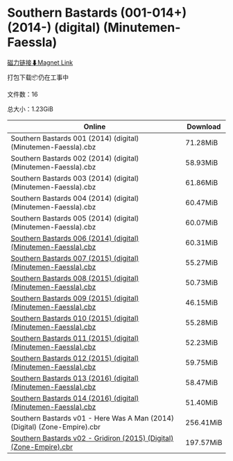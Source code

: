 # Southern Bastards (001-014+) (2014-) (digital) (Minutemen-Faessla)

[磁力链接⬇Magnet Link](magnet:?xt=urn:btih:cbc52ca1d242639dae5761a738f7edcc57d0623a&dn=Southern%20Bastards%20%28001-014%2B%29%20%282014-%29%20%28digital%29%20%28Minutemen-Faessla%29)

打包下载📦仍在工事中

文件数：16

总大小：1.23GiB

Online | Download
--- | ---
Southern Bastards 001 (2014) (digital) (Minutemen-Faessla).cbz | 71.28MiB
Southern Bastards 002 (2014) (digital) (Minutemen-Faessla).cbz | 58.93MiB
Southern Bastards 003 (2014) (digital) (Minutemen-Faessla).cbz | 61.86MiB
Southern Bastards 004 (2014) (digital) (Minutemen-Faessla).cbz | 60.47MiB
Southern Bastards 005 (2014) (digital) (Minutemen-Faessla).cbz | 60.07MiB
[Southern Bastards 006 (2014) (digital) (Minutemen-Faessla).cbz](https://github.com/alicewish/markdown/blob/master/comic/Southern-Bastards-006-2014-digital-Minutemen-Faessla-cbz.md) | 60.31MiB
[Southern Bastards 007 (2015) (digital) (Minutemen-Faessla).cbz](https://github.com/alicewish/markdown/blob/master/comic/Southern-Bastards-007-2015-digital-Minutemen-Faessla-cbz.md) | 55.27MiB
[Southern Bastards 008 (2015) (digital) (Minutemen-Faessla).cbz](https://github.com/alicewish/markdown/blob/master/comic/Southern-Bastards-008-2015-digital-Minutemen-Faessla-cbz.md) | 50.73MiB
[Southern Bastards 009 (2015) (digital) (Minutemen-Faessla).cbz](https://github.com/alicewish/markdown/blob/master/comic/Southern-Bastards-009-2015-digital-Minutemen-Faessla-cbz.md) | 46.15MiB
[Southern Bastards 010 (2015) (digital) (Minutemen-Faessla).cbz](https://github.com/alicewish/markdown/blob/master/comic/Southern-Bastards-010-2015-digital-Minutemen-Faessla-cbz.md) | 55.28MiB
[Southern Bastards 011 (2015) (digital) (Minutemen-Faessla).cbz](https://github.com/alicewish/markdown/blob/master/comic/Southern-Bastards-011-2015-digital-Minutemen-Faessla-cbz.md) | 52.23MiB
[Southern Bastards 012 (2015) (digital) (Minutemen-Faessla).cbz](https://github.com/alicewish/markdown/blob/master/comic/Southern-Bastards-012-2015-digital-Minutemen-Faessla-cbz.md) | 59.75MiB
[Southern Bastards 013 (2016) (digital) (Minutemen-Faessla).cbz](https://github.com/alicewish/markdown/blob/master/comic/Southern-Bastards-013-2016-digital-Minutemen-Faessla-cbz.md) | 58.47MiB
[Southern Bastards 014 (2016) (digital) (Minutemen-Faessla).cbz](https://github.com/alicewish/markdown/blob/master/comic/Southern-Bastards-014-2016-digital-Minutemen-Faessla-cbz.md) | 51.40MiB
Southern Bastards v01 - Here Was A Man (2014) (Digital) (Zone-Empire).cbr | 256.41MiB
[Southern Bastards v02 - Gridiron (2015) (Digital) (Zone-Empire).cbr](https://github.com/alicewish/markdown/blob/master/comic/Southern-Bastards-v02-Gridiron-2015-Digital-Zone-Empire-cbr.md) | 197.57MiB